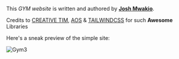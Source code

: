 This *GYM website* is written and authored by **[Josh Mwakio](https://ke.linkedin.com/in/josh-mwakio-184a57b6)**.

Credits to [CREATIVE TIM](https://www.creative-tim.com/learning-lab/tailwind-starter-kit/presentation), [AOS](https://michalsnik.github.io/aos/) & [TAILWINDCSS](tailwindcss.com) for such **Awesome** Libraries

Here's a sneak preview of the simple site:

![Gym3](https://user-images.githubusercontent.com/29981723/111006543-09f42a00-839e-11eb-9f96-8ed98d9216c1.gif)

